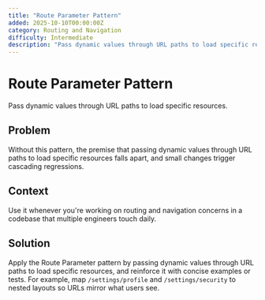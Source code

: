 ```yaml
---
title: "Route Parameter Pattern"
added: 2025-10-10T00:00:00Z
category: Routing and Navigation
difficulty: Intermediate
description: "Pass dynamic values through URL paths to load specific resources."
---
```

# Route Parameter Pattern

Pass dynamic values through URL paths to load specific resources.

## Problem

Without this pattern, the premise that passing dynamic values through URL paths to load specific resources falls apart, and small changes trigger cascading regressions.

## Context

Use it whenever you're working on routing and navigation concerns in a codebase that multiple engineers touch daily.

## Solution

Apply the Route Parameter pattern by passing dynamic values through URL paths to load specific resources, and reinforce it with concise examples or tests. For example, map `/settings/profile` and `/settings/security` to nested layouts so URLs mirror what users see.
